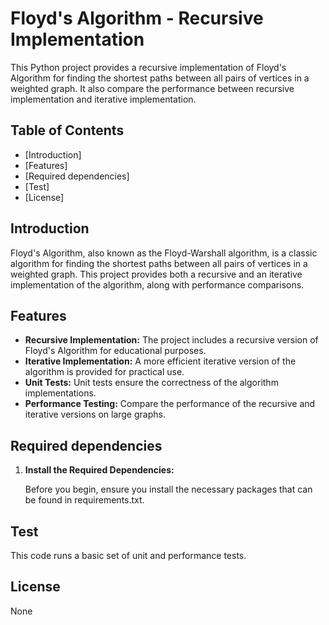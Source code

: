 # Floyd's Algorithm - Recursive Implementation

This Python project provides a recursive implementation of Floyd's Algorithm for finding the shortest paths between all pairs of vertices in a weighted graph. It also compare the performance between recursive implementation and iterative implementation.

## Table of Contents

- [Introduction]
- [Features]
- [Required dependencies]
- [Test]
- [License]

## Introduction

Floyd's Algorithm, also known as the Floyd-Warshall algorithm, is a classic algorithm for finding the shortest paths between all pairs of vertices in a weighted graph. This project provides both a recursive and an iterative implementation of the algorithm, along with performance comparisons.

## Features

- **Recursive Implementation:** The project includes a recursive version of Floyd's Algorithm for educational purposes.
- **Iterative Implementation:** A more efficient iterative version of the algorithm is provided for practical use.
- **Unit Tests:** Unit tests ensure the correctness of the algorithm implementations.
- **Performance Testing:** Compare the performance of the recursive and iterative versions on large graphs.

## Required dependencies

1. **Install the Required Dependencies:**

   Before you begin, ensure you install the necessary packages that can be found in requirements.txt.

## Test

  This code runs a basic set of unit and performance tests. 

## License

   None
  

